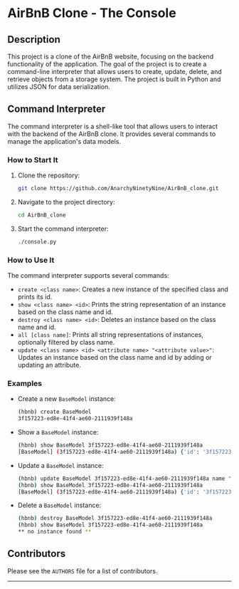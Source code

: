 # AirBnB Clone - The Console

## Description

This project is a clone of the AirBnB website, focusing on the backend functionality of the application. The goal of the project is to create a command-line interpreter that allows users to create, update, delete, and retrieve objects from a storage system. The project is built in Python and utilizes JSON for data serialization.

## Command Interpreter

The command interpreter is a shell-like tool that allows users to interact with the backend of the AirBnB clone. It provides several commands to manage the application's data models.

### How to Start It

1. Clone the repository:
    ```bash
    git clone https://github.com/AnarchyNinetyNine/AirBnB_clone.git
    ```
2. Navigate to the project directory:
    ```bash
    cd AirBnB_clone
    ```
3. Start the command interpreter:
    ```bash
    ./console.py
    ```

### How to Use It

The command interpreter supports several commands:

- `create <class name>`: Creates a new instance of the specified class and prints its id.
- `show <class name> <id>`: Prints the string representation of an instance based on the class name and id.
- `destroy <class name> <id>`: Deletes an instance based on the class name and id.
- `all [class name]`: Prints all string representations of instances, optionally filtered by class name.
- `update <class name> <id> <attribute name> "<attribute value>"`: Updates an instance based on the class name and id by adding or updating an attribute.

### Examples

- Create a new `BaseModel` instance:
    ```bash
    (hbnb) create BaseModel
    3f157223-ed8e-41f4-ae60-2111939f148a
    ```

- Show a `BaseModel` instance:
    ```bash
    (hbnb) show BaseModel 3f157223-ed8e-41f4-ae60-2111939f148a
    [BaseModel] (3f157223-ed8e-41f4-ae60-2111939f148a) {'id': '3f157223-ed8e-41f4-ae60-2111939f148a', 'created_at': '2024-05-18T09:09:36.247538', 'updated_at': '2024-05-18T09:09:36.248065'}
    ```

- Update a `BaseModel` instance:
    ```bash
    (hbnb) update BaseModel 3f157223-ed8e-41f4-ae60-2111939f148a name "New Name"
    (hbnb) show BaseModel 3f157223-ed8e-41f4-ae60-2111939f148a
    [BaseModel] (3f157223-ed8e-41f4-ae60-2111939f148a) {'id': '3f157223-ed8e-41f4-ae60-2111939f148a', 'created_at': '2024-05-18T09:09:36.247538', 'updated_at': '2024-05-18T09:09:36.248065', 'name': 'New Name'}
    ```

- Delete a `BaseModel` instance:
    ```bash
    (hbnb) destroy BaseModel 3f157223-ed8e-41f4-ae60-2111939f148a
    (hbnb) show BaseModel 3f157223-ed8e-41f4-ae60-2111939f148a
    ** no instance found **
    ```

## Contributors

Please see the `AUTHORS` file for a list of contributors.

---
